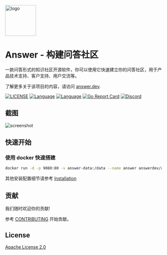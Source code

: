 <a href="https://answer.dev">
    <img alt="logo" src="https://github.com/answerdev/answer/raw/main/docs/img/logo.svg" height="99px">
</a>

# Answer - 构建问答社区

一款问答形式的知识社区开源软件，你可以使用它快速建立你的问答社区，用于产品技术支持、客户支持、用户交流等。

了解更多关于该项目的内容，请访问 [answer.dev](https://answer.dev).

[![LICENSE](https://img.shields.io/github/license/answerdev/answer)](https://github.com/answerdev/answer/blob/main/LICENSE)
[![Language](https://img.shields.io/badge/language-go-blue.svg)](https://golang.org/)
[![Language](https://img.shields.io/badge/language-react-blue.svg)](https://reactjs.org/)
[![Go Report Card](https://goreportcard.com/badge/github.com/answerdev/answer)](https://goreportcard.com/report/github.com/answerdev/answer)
[![Discord](https://img.shields.io/badge/discord-chat-5865f2?logo=discord&logoColor=f5f5f5)](https://discord.gg/Jm7Y4cbUej)

## 截图

![screenshot](https://github.com/answerdev/answer/raw/main/docs/img/screenshot.png)

## 快速开始

### 使用 docker 快速搭建

```bash
docker run -d -p 9080:80 -v answer-data:/data --name answer answerdev/answer:latest
```

其他安装配置细节请参考 [Installation](https://answer.dev/docs/installation)

## 贡献

我们随时欢迎你的贡献!

参考 [CONTRIBUTING](https://answer.dev/docs/development/contributing/) 开始贡献。

## License

[Apache License 2.0](https://github.com/answerdev/answer/blob/main/LICENSE)
